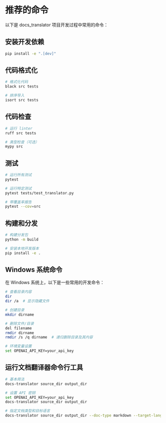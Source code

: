 # 推荐的命令

以下是 docs_translator 项目开发过程中常用的命令：

## 安装开发依赖

```bash
pip install -e ".[dev]"
```

## 代码格式化

```bash
# 格式化代码
black src tests

# 排序导入
isort src tests
```

## 代码检查

```bash
# 运行 linter
ruff src tests

# 类型检查（可选）
mypy src
```

## 测试

```bash
# 运行所有测试
pytest

# 运行特定测试
pytest tests/test_translator.py

# 带覆盖率报告
pytest --cov=src
```

## 构建和分发

```bash
# 构建分发包
python -m build

# 安装本地开发版本
pip install -e .
```

## Windows 系统命令

在 Windows 系统上，以下是一些常用的开发命令：

```bash
# 查看目录内容
dir
dir /a  # 显示隐藏文件

# 创建目录
mkdir dirname

# 删除文件/目录
del filename
rmdir dirname
rmdir /s /q dirname  # 递归删除目录及其内容

# 环境变量设置
set OPENAI_API_KEY=your_api_key
```

## 运行文档翻译器命令行工具

```bash
# 基本用法
docs-translator source_dir output_dir

# 设置 API 密钥
set OPENAI_API_KEY=your_api_key
docs-translator source_dir output_dir

# 指定文档类型和目标语言
docs-translator source_dir output_dir --doc-type markdown --target-lang zh-CN
```
